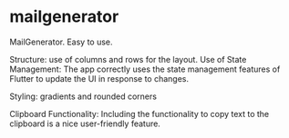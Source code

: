 # mailgenerator

MailGenerator.
Easy to use.

Structure: use of columns and rows for the layout.
Use of State Management: The app correctly uses the state management features of Flutter to update the UI in response to changes.

Styling: gradients and rounded corners

Clipboard Functionality: Including the functionality to copy text to the clipboard is a nice user-friendly feature.

